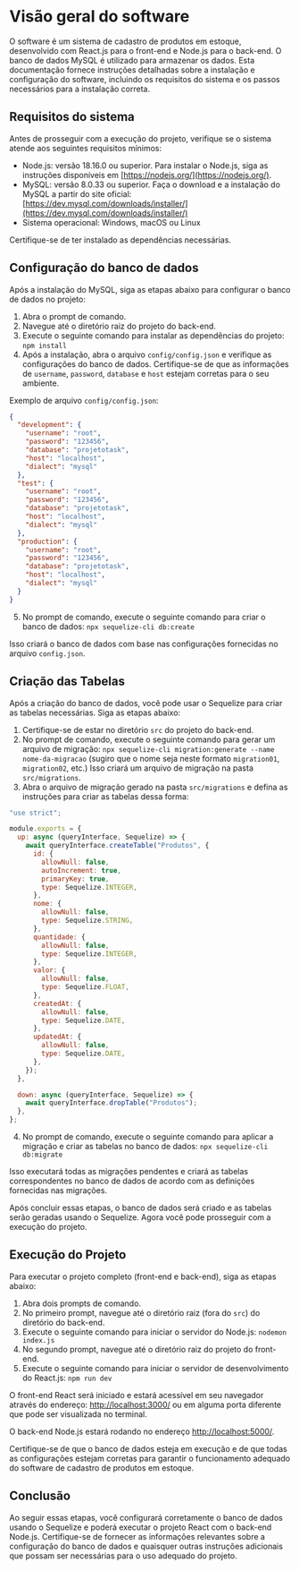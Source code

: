 # Visão geral do software

O software é um sistema de cadastro de produtos em estoque, desenvolvido com React.js para o front-end e Node.js para o back-end. O banco de dados MySQL é utilizado para armazenar os dados. Esta documentação fornece instruções detalhadas sobre a instalação e configuração do software, incluindo os requisitos do sistema e os passos necessários para a instalação correta.

## Requisitos do sistema

Antes de prosseguir com a execução do projeto, verifique se o sistema atende aos seguintes requisitos mínimos:

- Node.js: versão 18.16.0 ou superior. Para instalar o Node.js, siga as instruções disponíveis em [https://nodejs.org/](https://nodejs.org/).
- MySQL: versão 8.0.33 ou superior. Faça o download e a instalação do MySQL a partir do site oficial: [https://dev.mysql.com/downloads/installer/](https://dev.mysql.com/downloads/installer/)
- Sistema operacional: Windows, macOS ou Linux

Certifique-se de ter instalado as dependências necessárias.

## Configuração do banco de dados

Após a instalação do MySQL, siga as etapas abaixo para configurar o banco de dados no projeto:

1. Abra o prompt de comando.
2. Navegue até o diretório raiz do projeto do back-end.
3. Execute o seguinte comando para instalar as dependências do projeto: `npm install`
4. Após a instalação, abra o arquivo `config/config.json` e verifique as configurações do banco de dados. Certifique-se de que as informações de `username`, `password`, `database` e `host` estejam corretas para o seu ambiente.

Exemplo de arquivo `config/config.json`:

```json
{
  "development": {
    "username": "root",
    "password": "123456",
    "database": "projetotask",
    "host": "localhost",
    "dialect": "mysql"
  },
  "test": {
    "username": "root",
    "password": "123456",
    "database": "projetotask",
    "host": "localhost",
    "dialect": "mysql"
  },
  "production": {
    "username": "root",
    "password": "123456",
    "database": "projetotask",
    "host": "localhost",
    "dialect": "mysql"
  }
}
```

5. No prompt de comando, execute o seguinte comando para criar o banco de dados: `npx sequelize-cli db:create`

Isso criará o banco de dados com base nas configurações fornecidas no arquivo `config.json`.

## Criação das Tabelas

Após a criação do banco de dados, você pode usar o Sequelize para criar as tabelas necessárias. Siga as etapas abaixo:

1. Certifique-se de estar no diretório `src` do projeto do back-end.
2. No prompt de comando, execute o seguinte comando para gerar um arquivo de migração: `npx sequelize-cli migration:generate --name nome-da-migracao` (sugiro que o nome seja neste formato `migration01`, `migration02`, etc.)
   Isso criará um arquivo de migração na pasta `src/migrations`.
3. Abra o arquivo de migração gerado na pasta `src/migrations` e defina as instruções para criar as tabelas dessa forma:

```javascript
"use strict";

module.exports = {
  up: async (queryInterface, Sequelize) => {
    await queryInterface.createTable("Produtos", {
      id: {
        allowNull: false,
        autoIncrement: true,
        primaryKey: true,
        type: Sequelize.INTEGER,
      },
      nome: {
        allowNull: false,
        type: Sequelize.STRING,
      },
      quantidade: {
        allowNull: false,
        type: Sequelize.INTEGER,
      },
      valor: {
        allowNull: false,
        type: Sequelize.FLOAT,
      },
      createdAt: {
        allowNull: false,
        type: Sequelize.DATE,
      },
      updatedAt: {
        allowNull: false,
        type: Sequelize.DATE,
      },
    });
  },

  down: async (queryInterface, Sequelize) => {
    await queryInterface.dropTable("Produtos");
  },
};
```

4. No prompt de comando, execute o seguinte comando para aplicar a migração e criar as tabelas no banco de dados: `npx sequelize-cli db:migrate`

Isso executará todas as migrações pendentes e criará as tabelas correspondentes no banco de dados de acordo com as definições fornecidas nas migrações.

Após concluir essas etapas, o banco de dados será criado e as tabelas serão geradas usando o Sequelize. Agora você pode prosseguir com a execução do projeto.

## Execução do Projeto

Para executar o projeto completo (front-end e back-end), siga as etapas abaixo:

1. Abra dois prompts de comando.
2. No primeiro prompt, navegue até o diretório raiz (fora do `src`) do diretório do back-end.
3. Execute o seguinte comando para iniciar o servidor do Node.js: `nodemon index.js`
4. No segundo prompt, navegue até o diretório raiz do projeto do front-end.
5. Execute o seguinte comando para iniciar o servidor de desenvolvimento do React.js: `npm run dev`

O front-end React será iniciado e estará acessível em seu navegador através do endereço:
[http://localhost:3000/](http://localhost:3000/) ou em alguma porta diferente que pode ser visualizada no terminal.

O back-end Node.js estará rodando no endereço [http://localhost:5000/](http://localhost:5000/).

Certifique-se de que o banco de dados esteja em execução e de que todas as configurações estejam corretas para garantir o funcionamento adequado do software de cadastro de produtos em estoque.

## Conclusão

Ao seguir essas etapas, você configurará corretamente o banco de dados usando o Sequelize e poderá executar o projeto React com o back-end Node.js. Certifique-se de fornecer as informações relevantes sobre a configuração do banco de dados e quaisquer outras instruções adicionais que possam ser necessárias para o uso adequado do projeto.
